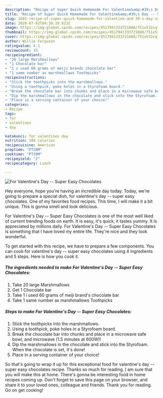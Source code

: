 ```yaml
---
description: "Recipe of Super Quick Homemade For Valentine&amp;#39;s Day -- Super Easy Chocolates"
title: "Recipe of Super Quick Homemade For Valentine&amp;#39;s Day -- Super Easy Chocolates"
slug: 1691-recipe-of-super-quick-homemade-for-valentine-and-39-s-day-super-easy-chocolates
date: 2020-07-02T04:39:19.623Z
image: https://img-global.cpcdn.com/recipes/4517941333721088/751x532cq70/for-valentines-day-super-easy-chocolates-recipe-main-photo.jpg
thumbnail: https://img-global.cpcdn.com/recipes/4517941333721088/751x532cq70/for-valentines-day-super-easy-chocolates-recipe-main-photo.jpg
cover: https://img-global.cpcdn.com/recipes/4517941333721088/751x532cq70/for-valentines-day-super-easy-chocolates-recipe-main-photo.jpg
author: Willie Ferguson
ratingvalue: 4.1
reviewcount: 15
recipeingredient:
- "20 large Marshmallows"
- "1 Chocolate bar"
- "1 i used 60 grams of meiji brands chocolate bar"
- "1 same number as marshmallows Toothpicks"
recipeinstructions:
- "Stick the toothpicks into the marshmallows."
- "Using a toothpick, poke holes in a Styrofoam board."
- "Break the chocolate bar into chunks and place in a microwave safe bowl, and microwave (1.5 minutes at 600W)!"
- "Dip the marshmallows in the chocolate and stick into the Styrofoam. When the chocolate is set, it&#39;s done!"
- "Place in a serving container of your choice!"
categories:
- Recipe
tags:
- for
- valentines
- day

katakunci: for valentines day 
nutrition: 184 calories
recipecuisine: American
preptime: "PT28M"
cooktime: "PT39M"
recipeyield: "2"
recipecategory: Lunch

---
```



![For Valentine&#39;s Day -- Super Easy Chocolates](https://img-global.cpcdn.com/recipes/4517941333721088/751x532cq70/for-valentines-day-super-easy-chocolates-recipe-main-photo.jpg)

Hey everyone, hope you're having an incredible day today. Today, we're going to prepare a special dish, for valentine&#39;s day -- super easy chocolates. One of my favorites food recipes. This time, I will make it a bit unique. This is gonna smell and look delicious.

For Valentine&#39;s Day -- Super Easy Chocolates is one of the most well liked of current trending foods on earth. It is easy, it's quick, it tastes yummy. It is appreciated by millions daily. For Valentine&#39;s Day -- Super Easy Chocolates is something that I have loved my entire life. They're nice and they look wonderful.




To get started with this recipe, we have to prepare a few components. You can cook for valentine&#39;s day -- super easy chocolates using 4 ingredients and 5 steps. Here is how you cook it.

<!--inarticleads1-->

##### The ingredients needed to make For Valentine&#39;s Day -- Super Easy Chocolates:

1. Take 20 large Marshmallows
1. Get 1 Chocolate bar
1. Take 1 i used 60 grams of meiji brand&#39;s chocolate bar
1. Take 1 same number as marshmallows Toothpicks




<!--inarticleads2-->

##### Steps to make For Valentine&#39;s Day -- Super Easy Chocolates:

1. Stick the toothpicks into the marshmallows.
1. Using a toothpick, poke holes in a Styrofoam board.
1. Break the chocolate bar into chunks and place in a microwave safe bowl, and microwave (1.5 minutes at 600W)!
1. Dip the marshmallows in the chocolate and stick into the Styrofoam. When the chocolate is set, it&#39;s done!
1. Place in a serving container of your choice!




So that's going to wrap it up for this exceptional food for valentine&#39;s day -- super easy chocolates recipe. Thanks so much for reading. I am sure that you will make this at home. There's gonna be interesting food in home recipes coming up. Don't forget to save this page on your browser, and share it to your loved ones, colleague and friends. Thank you for reading. Go on get cooking!
